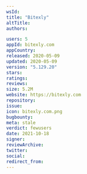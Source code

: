 ```yaml
---
wsId: 
title: "Bitexly"
altTitle: 
authors:

users: 5
appId: bitexly.com
appCountry: 
released: 2020-05-09
updated: 2020-05-09
version: "5.129.20"
stars: 
ratings: 
reviews: 
size: 5.2M
website: https://bitexly.com
repository: 
issue: 
icon: bitexly.com.png
bugbounty: 
meta: stale
verdict: fewusers
date: 2021-10-18
signer: 
reviewArchive:
twitter: 
social:
redirect_from:
---
```


